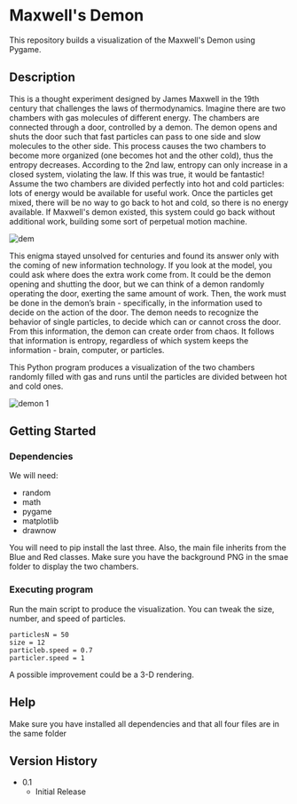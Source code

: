 # Maxwell's Demon
 This repository builds a visualization of the Maxwell's Demon using Pygame.

## Description

This is a thought experiment designed by James Maxwell in the 19th century that challenges the laws of thermodynamics. Imagine there are two chambers with gas molecules of different energy. The chambers are connected through a door, controlled by a demon. The demon opens and shuts the door such that fast particles can pass to one side and slow molecules to the other side. This process causes the two chambers to become more organized (one becomes hot and the other cold), thus the entropy decreases. According to the 2nd law, entropy can only increase in a closed system, violating the law. If this was true, it would be fantastic! Assume the two chambers are divided perfectly into hot and cold particles: lots of energy would be available for useful work. Once the particles get mixed, there will be no way to go back to hot and cold, so there is no energy available. If Maxwell's demon existed, this system could go back without additional work, building some sort of perpetual motion machine.

![dem](https://user-images.githubusercontent.com/86791449/130356965-b5f2f563-64ec-430c-8226-16d270b7e86b.png)

This enigma stayed unsolved for centuries and found its answer only with the coming of new information technology. If you look at the model, you could ask where does the extra work come from. It could be the demon opening and shutting the door, but we can think of a demon randomly operating the door, exerting the same amount of work. Then, the work must be done in the demon’s brain - specifically, in the information used to decide on the action of the door. The demon needs to recognize the behavior of single particles, to decide which can or cannot cross the door. From this information, the demon can create order from chaos. It follows that information is entropy, regardless of which system keeps the information - brain, computer, or particles.

This Python program produces a visualization of the two chambers randomly filled with gas and runs until the particles are divided between hot and cold ones.

![demon 1](https://user-images.githubusercontent.com/86791449/130357757-81cfce27-486f-40a6-86a0-2dee82028d50.png)


## Getting Started

### Dependencies

We will need:
* random
* math
* pygame
* matplotlib
* drawnow

You will need to pip install the last three. Also, the main file inherits from the Blue and Red classes.
Make sure you have the background PNG in the smae folder to display the two chambers.


### Executing program

Run the main script to produce the visualization. You can tweak the size, number, and speed of particles.

```
particlesN = 50     
size = 12
particleb.speed = 0.7    
particler.speed = 1                              
```

A possible improvement could be a 3-D rendering.

## Help

Make sure you have installed all dependencies and that all four files are in the same folder


## Version History

* 0.1
    * Initial Release

